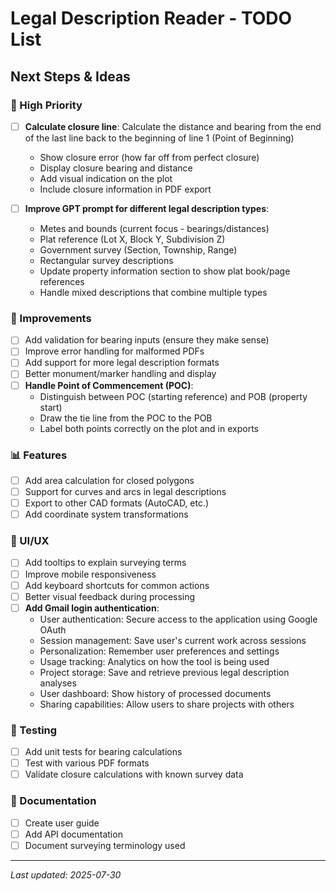 # Legal Description Reader - TODO List

## Next Steps & Ideas

### 🎯 High Priority
- [ ] **Calculate closure line**: Calculate the distance and bearing from the end of the last line back to the beginning of line 1 (Point of Beginning)
  - Show closure error (how far off from perfect closure)
  - Display closure bearing and distance
  - Add visual indication on the plot
  - Include closure information in PDF export

- [ ] **Improve GPT prompt for different legal description types**:
  - Metes and bounds (current focus - bearings/distances)
  - Plat reference (Lot X, Block Y, Subdivision Z)
  - Government survey (Section, Township, Range)
  - Rectangular survey descriptions
  - Update property information section to show plat book/page references
  - Handle mixed descriptions that combine multiple types

### 🔄 Improvements
- [ ] Add validation for bearing inputs (ensure they make sense)
- [ ] Improve error handling for malformed PDFs
- [ ] Add support for more legal description formats
- [ ] Better monument/marker handling and display
- [ ] **Handle Point of Commencement (POC)**:
  - Distinguish between POC (starting reference) and POB (property start)
  - Draw the tie line from the POC to the POB
  - Label both points correctly on the plot and in exports

### 📊 Features
- [ ] Add area calculation for closed polygons
- [ ] Support for curves and arcs in legal descriptions
- [ ] Export to other CAD formats (AutoCAD, etc.)
- [ ] Add coordinate system transformations

### 🎨 UI/UX
- [ ] Add tooltips to explain surveying terms
- [ ] Improve mobile responsiveness
- [ ] Add keyboard shortcuts for common actions
- [ ] Better visual feedback during processing
- [ ] **Add Gmail login authentication**:
  - User authentication: Secure access to the application using Google OAuth
  - Session management: Save user's current work across sessions
  - Personalization: Remember user preferences and settings
  - Usage tracking: Analytics on how the tool is being used
  - Project storage: Save and retrieve previous legal description analyses
  - User dashboard: Show history of processed documents
  - Sharing capabilities: Allow users to share projects with others

### 🧪 Testing
- [ ] Add unit tests for bearing calculations
- [ ] Test with various PDF formats
- [ ] Validate closure calculations with known survey data

### 📝 Documentation
- [ ] Create user guide
- [ ] Add API documentation
- [ ] Document surveying terminology used

---
*Last updated: 2025-07-30*
